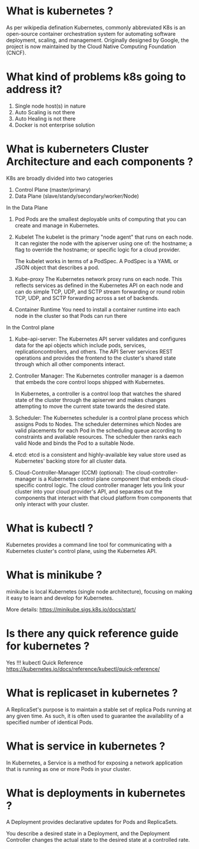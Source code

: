 # What is kubernetes ?

As per wikipedia defination 
Kubernetes, commonly abbreviated K8s is an open-source container orchestration system for automating software deployment, scaling, and management. Originally designed by Google, the project is now maintained by the Cloud Native Computing Foundation (CNCF).

# What kind of problems k8s going to address it?

1. Single node host(s) in nature
2. Auto Scaling is not there 
3. Auto Healing is not there
4. Docker is not enterprise solution

# What is kuberneters Cluster Architecture and each components ?

K8s are broadly divided into two catogeries
1. Control Plane (master/primary)
2. Data Plane (slave/standy/secondary/worker/Node)

In the Data Plane

1. Pod 
    Pods are the smallest deployable units of computing that you can create and manage in Kubernetes.

2. Kubelet
    The kubelet is the primary "node agent" that runs on each node. It can register the node with the apiserver using one of: the hostname; a flag to override the hostname; or specific logic for a cloud provider.

    The kubelet works in terms of a PodSpec. A PodSpec is a YAML or JSON object that describes a pod.

3. Kube-proxy
    The Kubernetes network proxy runs on each node. This reflects services as defined in the Kubernetes API on each node and can do simple TCP, UDP, and SCTP stream forwarding or round robin TCP, UDP, and SCTP forwarding across a set of backends.

4. Container Runtime
    You need to install a container runtime into each node in the cluster so that Pods can run there


In the Control plane

1. Kube-api-server:
    The Kubernetes API server validates and configures data for the api objects which include pods, services, replicationcontrollers, and others. The API Server services REST operations and provides the frontend to the cluster's shared state through which all other components interact.

2. Controller Manager:
    The Kubernetes controller manager is a daemon that embeds the core control loops shipped with Kubernetes.

    In Kubernetes, a controller is a control loop that watches the shared state of the cluster through the apiserver and makes changes attempting to move the current state towards the desired state.

3. Scheduler:
    The Kubernetes scheduler is a control plane process which assigns Pods to Nodes. The scheduler determines which Nodes are valid placements for each Pod in the scheduling queue according to constraints and available resources. The scheduler then ranks each valid Node and binds the Pod to a suitable Node.

4. etcd:
    etcd is a consistent and highly-available key value store used as Kubernetes' backing store for all cluster data.

5. Cloud-Controller-Manager (CCM) (optional): 
    The cloud-controller-manager is a Kubernetes control plane component that embeds cloud-specific control logic. The cloud controller manager lets you link your cluster into your cloud provider's API, and separates out the components that interact with that cloud platform from components that only interact with your cluster.

# What is kubectl ?

Kubernetes provides a command line tool for communicating with a Kubernetes cluster's control plane, using the Kubernetes API.

# What is minikube ?

minikube is local Kubernetes (single node architecture), focusing on making it easy to learn and develop for Kubernetes.

More details: https://minikube.sigs.k8s.io/docs/start/

# Is there any quick reference guide for kubernetes ?
Yes !!! 
kubectl Quick Reference
https://kubernetes.io/docs/reference/kubectl/quick-reference/


# What is replicaset in kubernetes ?

A ReplicaSet's purpose is to maintain a stable set of replica Pods running at any given time. As such, it is often used to guarantee the availability of a specified number of identical Pods.

# What is service in kubernetes ?

In Kubernetes, a Service is a method for exposing a network application that is running as one or more Pods in your cluster.

# What is deployments in kubernetes ?

A Deployment provides declarative updates for Pods and ReplicaSets.

You describe a desired state in a Deployment, and the Deployment Controller changes the actual state to the desired state at a controlled rate.